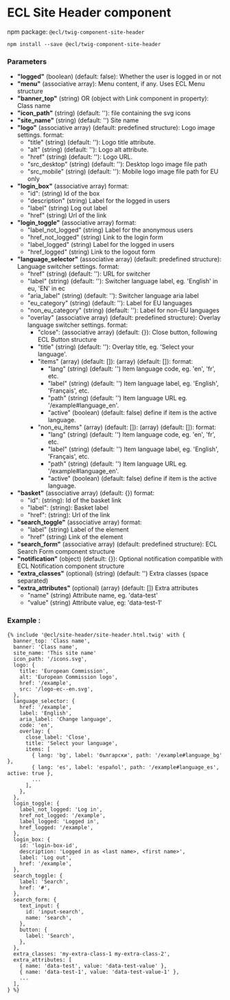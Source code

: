 # ECL Site Header component

npm package: `@ecl/twig-component-site-header`

```shell
npm install --save @ecl/twig-component-site-header
```

### Parameters

- **"logged"** (boolean) (default: false): Whether the user is logged in or not
- **"menu"** (associative array): Menu content, if any. Uses ECL Menu structure
- **"banner_top"** (string) OR (object with Link component in property): Class name
- **"icon_path"** (string) (default: ''): file containing the svg icons
- **"site_name"** (string) (default: '') Site name
- **"logo"** (associative array) (default: predefined structure): Logo image settings. format:
  - "title" (string) (default: ''): Logo title attribute.
  - "alt" (string) (default: ''): Logo alt attribute.
  - "href" (string) (default: ''): Logo URL.
  - "src_desktop" (string) (default: ''): Desktop logo image file path
  - "src_mobile" (string) (default: ''): Mobile logo image file path for EU only
- **"login_box"** (associative array) format:
  - "id": (string) Id of the box
  - "description" (string) Label for the logged in users
  - "label" (string) Log out label
  - "href" (string) Url of the link
- **"login_toggle"** (associative array) format:
  - "label_not_logged" (string) Label for the anonymous users
  - "href_not_logged" (string) Link to the login form
  - "label_logged" (string) Label for the logged in users
  - "href_logged" (string) Link to the logout form
- **"language_selector"** (associative array) (default: predefined structure): Language switcher settings. format:
  - "href" (string) (default: ''): URL for switcher
  - "label" (string) (default: ''): Switcher language label, eg. 'English' in eu, 'EN' in ec
  - "aria_label" (string) (default: ''): Switcher language aria label
  - "eu_category" (string) (default: ''): Label for EU languages
  - "non_eu_category" (string) (default: ''): Label for non-EU languages
  - "overlay" (associative array) (default: predefined structure): Overlay language switcher settings. format:
    - "close": (associative array) (default: {}): Close button, following ECL Button structure
    - "title" (string) (default: ''): Overlay title, eg. 'Select your language'.
    - "items" (array) (default: []): (array) (default: []): format:
      - "lang" (string) (default: '') Item language code, eg. 'en', 'fr', etc.
      - "label" (string) (default: '') Item language label, eg. 'English', 'Français', etc.
      - "path" (string) (default: '') Item language URL eg. '/example#language_en'.
      - "active" (boolean) (default: false) define if item is the active language.
    - "non_eu_items" (array) (default: []): (array) (default: []): format:
      - "lang" (string) (default: '') Item language code, eg. 'en', 'fr', etc.
      - "label" (string) (default: '') Item language label, eg. 'English', 'Français', etc.
      - "path" (string) (default: '') Item language URL eg. '/example#language_en'.
      - "active" (boolean) (default: false) define if item is the active language.
- **"basket"** (associative array) (default: {}) format:
  - "id": (string): Id of the basket link
  - "label": (string): Basket label
  - "href": (string): Url of the link
- **"search_toggle"** (associative array) format:
  - "label" (string) Label of the element
  - "href" (string) Link of the element
- **"search_form"** (associative array) (default: predefined structure): ECL Search Form component structure
- **"notification"** (object) (default: {}): Optional notification compatible with ECL Notification component structure
- **"extra_classes"** (optional) (string) (default: '') Extra classes (space separated)
- **"extra_attributes"** (optional) (array) (default: []) Extra attributes
  - "name" (string) Attribute name, eg. 'data-test'
  - "value" (string) Attribute value, eg: 'data-test-1'

### Example :

<!-- prettier-ignore -->
```twig
{% include '@ecl/site-header/site-header.html.twig' with { 
  banner_top: 'Class name', 
  banner: 'Class name',
  site_name: 'This site name'
  icon_path: '/icons.svg', 
  logo: { 
    title: 'European Commission', 
    alt: 'European Commission logo', 
    href: '/example', 
    src: '/logo-ec--en.svg', 
  }, 
  language_selector: { 
    href: '/example', 
    label: 'English', 
    aria_label: 'Change language',
    code: 'en', 
    overlay: { 
      close_label: 'Close', 
      title: 'Select your language', 
      items: [ 
        { lang: 'bg', label: 'български', path: '/example#language_bg' }, 
        { lang: 'es', label: 'español', path: '/example#language_es', active: true }, 
        ... 
      ], 
    }, 
  }, 
  login_toggle: { 
    label_not_logged: 'Log in', 
    href_not_logged: '/example', 
    label_logged: 'Logged in', 
    href_logged: '/example', 
  }, 
  login_box: { 
    id: 'login-box-id', 
    description: 'Logged in as <last name>, <first name>', 
    label: 'Log out', 
    href: '/example', 
  }, 
  search_toggle: { 
    label: 'Search', 
    href: '#', 
  }, 
  search_form: { 
    text_input: { 
      id: 'input-search', 
      name: 'search', 
    }, 
    button: { 
      label: 'Search', 
    }, 
  }, 
  extra_classes: 'my-extra-class-1 my-extra-class-2', 
  extra_attributes: [ 
    { name: 'data-test', value: 'data-test-value' }, 
    { name: 'data-test-1', value: 'data-test-value-1' }, 
    ... 
  ], 
} %} 
```
